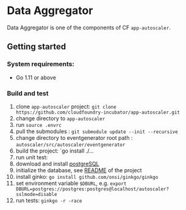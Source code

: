 # Data Aggregator

Data Aggregator is one of the components of CF `app-autoscaler`.

## Getting started

### System requirements:

* Go 1.11 or above

### Build and test

1. clone `app-autoscaler` project: `git clone https://github.com/cloudfoundry-incubator/app-autoscaler.git`
1. change directory to `app-autoscaler`
1. run `source .envrc`
1. pull the submodules : `git submodule update --init --recursive`
1. change directory to eventgenerator root path : `autoscaler/src/autoscaler/eventgenerator`
1. build the project: `go install ./...
1. run unit test:
1. download and install [postgreSQL][a]
1. initialize the database, see [README][b] of the project
1. install ginko: `go install github.com/onsi/ginkgo/ginkgo`
1. set environment variable `$DBURL`,
   e.g. `export DBURL=postgres://postgres:postgres@localhost/autoscaler?sslmode=disable`
1. run tests: `ginkgo -r -race`

[a]: https://www.postgresql.org/download/

[b]: ../../README.md
